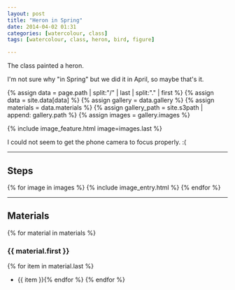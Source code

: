 ```yaml
---
layout: post
title: "Heron in Spring"
date: 2014-04-02 01:31
categories: [watercolour, class]
tags: [watercolour, class, heron, bird, figure]

---
```


The class painted a heron.

I'm not sure why "in Spring" but we did it in April, so maybe that's it.

{% assign data = page.path | split:"/" | last | split:"." | first %}
{% assign data = site.data[data] %}
{% assign gallery = data.gallery %}
{% assign materials = data.materials %}
{% assign gallery_path = site.s3path | append: gallery.path %}
{% assign images = gallery.images %}

{% include image_feature.html image=images.last %}

I could not seem to get the phone camera to focus properly. :(


*******

## Steps

{% for image in images %}
{% include image_entry.html %}
{% endfor %}

*******

## Materials
{% for material in materials %}
### {{ material.first }}
{% for item in material.last %}
* {{ item }}{% endfor %}
{% endfor %}
